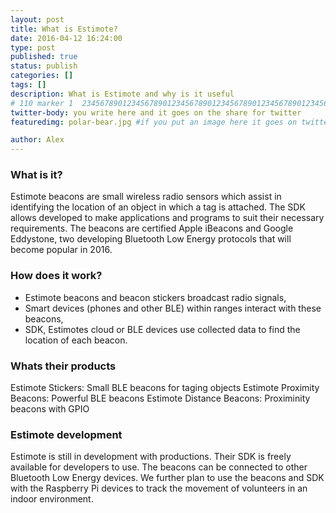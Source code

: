 ```yaml
---
layout: post
title: What is Estimote?
date: 2016-04-12 16:24:00
type: post
published: true
status: publish
categories: []
tags: []
description: What is Estimote and why is it useful
# 110 marker 1  234567890123456789012345678901234567890123456789012345678901234567890123456789012345678901234567890123456789
twitter-body: you write here and it goes on the share for twitter
featuredimg: polar-bear.jpg #if you put an image here it goes on twitter too

author: Alex
---
```


### What is it?

Estimote beacons are small wireless radio sensors which assist in identifying the location of an object in which a tag is attached. The SDK allows developed to make applications and programs to suit their necessary requirements. The beacons are certified Apple iBeacons and Google Eddystone, two developing Bluetooth Low Energy protocols that will become popular in 2016.

### How does it work?

- Estimote beacons and beacon stickers broadcast radio signals,
- Smart devices (phones and other BLE) within ranges interact with these beacons,
- SDK, Estimotes cloud or BLE devices use collected data to find the location of each beacon.

### Whats their products

Estimote Stickers: Small BLE beacons for taging objects
Estimote Proximity Beacons: Powerful BLE beacons
Estimote Distance Beacons: Proximinity beacons with GPIO

### Estimote development

Estimote is still in development with productions. Their SDK is freely available for developers to use. The beacons can be connected to other Bluetooth Low Energy devices. We further plan to use the beacons and SDK with the Raspberry Pi devices to track the movement of volunteers in an indoor environment.
